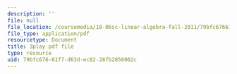 ```yaml
---
description: ''
file: null
file_location: /coursemedia/18-06sc-linear-algebra-fall-2011/79bfc67661f7d63dec8228fb2856002c_AmQcoopBUTk.pdf
file_type: application/pdf
resourcetype: Document
title: 3play pdf file
type: resource
uid: 79bfc676-61f7-d63d-ec82-28fb2856002c
---
```

